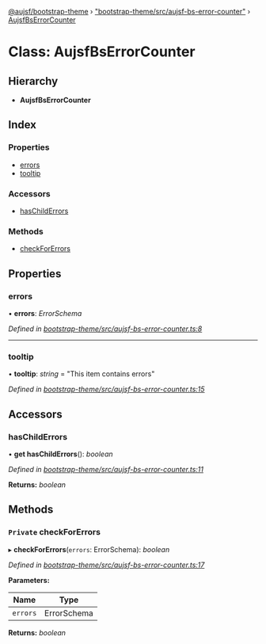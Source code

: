 [@aujsf/bootstrap-theme](../README.md) › ["bootstrap-theme/src/aujsf-bs-error-counter"](../modules/_bootstrap_theme_src_aujsf_bs_error_counter_.md) › [AujsfBsErrorCounter](_bootstrap_theme_src_aujsf_bs_error_counter_.aujsfbserrorcounter.md)

# Class: AujsfBsErrorCounter

## Hierarchy

* **AujsfBsErrorCounter**

## Index

### Properties

* [errors](_bootstrap_theme_src_aujsf_bs_error_counter_.aujsfbserrorcounter.md#errors)
* [tooltip](_bootstrap_theme_src_aujsf_bs_error_counter_.aujsfbserrorcounter.md#tooltip)

### Accessors

* [hasChildErrors](_bootstrap_theme_src_aujsf_bs_error_counter_.aujsfbserrorcounter.md#haschilderrors)

### Methods

* [checkForErrors](_bootstrap_theme_src_aujsf_bs_error_counter_.aujsfbserrorcounter.md#private-checkforerrors)

## Properties

###  errors

• **errors**: *ErrorSchema*

*Defined in [bootstrap-theme/src/aujsf-bs-error-counter.ts:8](https://github.com/jbockle/au-jsonschema-form/blob/ffdfbe8/packages/bootstrap-theme/src/aujsf-bs-error-counter.ts#L8)*

___

###  tooltip

• **tooltip**: *string* = "This item contains errors"

*Defined in [bootstrap-theme/src/aujsf-bs-error-counter.ts:15](https://github.com/jbockle/au-jsonschema-form/blob/ffdfbe8/packages/bootstrap-theme/src/aujsf-bs-error-counter.ts#L15)*

## Accessors

###  hasChildErrors

• **get hasChildErrors**(): *boolean*

*Defined in [bootstrap-theme/src/aujsf-bs-error-counter.ts:11](https://github.com/jbockle/au-jsonschema-form/blob/ffdfbe8/packages/bootstrap-theme/src/aujsf-bs-error-counter.ts#L11)*

**Returns:** *boolean*

## Methods

### `Private` checkForErrors

▸ **checkForErrors**(`errors`: ErrorSchema): *boolean*

*Defined in [bootstrap-theme/src/aujsf-bs-error-counter.ts:17](https://github.com/jbockle/au-jsonschema-form/blob/ffdfbe8/packages/bootstrap-theme/src/aujsf-bs-error-counter.ts#L17)*

**Parameters:**

Name | Type |
------ | ------ |
`errors` | ErrorSchema |

**Returns:** *boolean*
